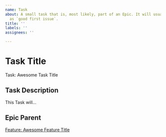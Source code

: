 ```yaml
---
name: Task
about: A small task that is, most likely, part of an Epic. It will usually be labeled
  as `good first issue`.
title: ''
labels: ''
assignees: ''

---
```


<!-- Issue title should mirror the Task Title. -->

# Task Title

Task: Awesome Task Title

## Task Description

This Task will...

## Epic Parent

<!-- The link below should link to its Epic Parent. -->

[Feature: Awesome Feature Title](https://github.com/username/repository-name/issues/1)

